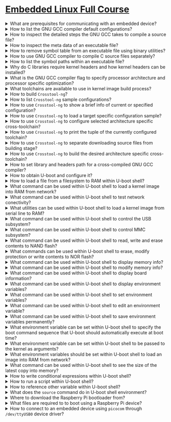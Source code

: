 # [Embedded Linux Full Course](#)

<details>
<summary>What are prerequisites for communicating with an embedded device?</summary>

> The board should be physically connected to the host using USB to Serial cable.
>
> The program which can be used to connect the board with a TTY are as follows:
>
> * minicom
> * picocom
> * gtkterm
> * putty
> * screen
> * tio

> Origin: 3:25:00

> References:
---
</details>

<details>
<summary>How to list the GNU GCC compiler default configurations?</summary>

> ```sh
> gcc -v
> ``````

> Origin: 4:30:00

> References:
---
</details>

<details>
<summary>How to inspect the detailed steps the GNU GCC takes to compile a source file?</summary>

> ```sh
> gcc -v -o program source.c
> ``````

> Origin: 4:35:00

> References:
---
</details>

<details>
<summary>How to inspect the meta data of an executable file?</summary>

> ```sh
> file executable
> ``````

> Origin: 4:45:00

> References:
---
</details>

<details>
<summary>How to remove symbol table from an executable file using binary utilities?</summary>

> ```sh
> strip executable
> ``````

> Origin: 4:47:00

> References:
---
</details>

<details>
<summary>How to use GNU GCC compiler to compile C source files separately?</summary>

> ```sh
> gcc -c main.c
> gcc -c util.c
> gcc -o program main.o util.o
> ``````

> Origin: 4:55:00

> References:
---
</details>

<details>
<summary>How to list the symbol paths within an executable file?</summary>

> ```sh
> nm executable
> ``````

> Origin: 4:42:00

> References:
---
</details>

<details>
<summary>Why do C libraries require kernel headers and how kernel headers can be installed?</summary>

> C libraries and compiled programs need to interact with the kernel.  
> Available system calls, many constant definitions and data structures are defined in kernel headers.  
> Therefore, compiling C libraries require kernel headers.
>
> Kernel headers can be found in the kernel source tree in `include/uapi` and `arch/<arch>/include/uapi`.  
> These headers can be included in C source files as `<linux>` and `<unistd>`.
>
> To install kernel headers, run the following `make` target in the kernel source tree:
>
> ```sh
> make headers_install
> ``````

> Origin: 5:00:00

> References:
---
</details>

<details>
<summary>What is the GNU GCC compiler flag to specify processor architecture and processor specific optimization?</summary>

> `-march` option is used to set processor architecture, e.g. armv6, armv7, aarch64, x86\_64, etc.
> `-mtune` option is used to set processor specific optimization, e.g. bcm2835, bcm2711, etc.
>
> ```sh
> gcc -march armv6 -mtune bcm2835 source.c
> ``````

> Origin: 5:50:00

> References:
---
</details>

<details>
<summary>What toolchains are available to use in kernel image build process?</summary>

> Some utilities automate the process of building the toolchains:
>
> * [Crosstool-ng](https://crosstool-ng.github.io)
> * [Buildroot](https://buildroot.org)
> * [PTXdist](https://ptxdist.org)
> * [OpenEmbedded](https://openembedded.org) and [Yocto project](https://yoctoproject.org)

> Origin: 5:59:00

> References:
---
</details>

<details>
<summary>How to build <code>Crosstool-ng</code>?</summary>

> ```sh
> git clone https://github.com/crosstool-ng/crosstool-ng.git
> cd crosstool-ng
> ./bootstrap
> ./configure --prefix $HOME/.local
> make -j8
> make install
> ``````

> Origin: 6:02:00

> References:
---
</details>

<details>
<summary>How to list <code>Crosstool-ng</code> sample configurations?</summary>

> ```sh
> ct-ng list-samples
> ``````

> Origin: 6:04:00

> References:
---
</details>

<details>
<summary>How to use <code>Crosstool-ng</code> to show a brief info of current or specified configuration?</summary>

> Prefix target with `show-` to see the configuration information:
>
> ```sh
> ct-ng show-armv6-unknown-linux-gnueabihf
> ``````
>
> Or just run `show-config` to see the current configuration information:
>
> ```sh
> ct-ng show-config
> ``````
>
> Note that `.config` file should be available in the later case.

> Origin: 6:05:00

> References:
---
</details>

<details>
<summary>How to use <code>Crosstool-ng</code> to load a target specific configuration sample?</summary>

> ```sh
> ct-ng armv6-unknown-linux-gnueabihf
> ``````

> Origin: 6:05:00

> References:
---
</details>

<details>
<summary>How to use <code>Crosstool-ng</code> to configure selected architecture specific cross-toolchain?</summary>

> Crosstool-ng uses kernel build system `Kbuild` and kernel configuration system `Kconfig` to configure and build the cross-toolchain.
>
> ```sh
> ct-ng menuconfig
> ct-ng nconfig
> ct-ng qtconfig
> ``````

> Origin: 6:03:00

> References:
---
</details>

<details>
<summary>How to use <code>Crosstool-ng</code> to print the tuple of the currently configured toolchain?</summary>

> ```sh
> ct-ng show-tuple
> ``````

> Origin: 6:03:00

> References:
---
</details>

<details>
<summary>How to use <code>Crosstool-ng</code> to separate downloading source files from building stage?</summary>

> ```sh
> ct-ng source
> ``````

> Origin:

> References:
---
</details>

<details>
<summary>How to use <code>Crosstool-ng</code> to build the desired architecture specific cross-toolchain?</summary>

> Indicate a the number of parallel jobs behind the `build` target after a dot:
>
> ```sh
> ct-ng build.8
> ``````

> Origin: 6:04:00

> References:
---
</details>

<details>
<summary>How to set library and headers path for a cross-compiled GNU GCC compiler?</summary>

> ```sh
> ${CROSS_COMPILE}gcc -L$(${CROSS_COMPILE}gcc -print-sysroot)/lib -I$(${CROSS_COMPILE}gcc -print-sysroot)/include -march armv6 -mtune bcm2835 -o program source.c
> ``````

> Origin: 8:20:00

> References:
---
</details>

<details>
<summary>How to obtain U-boot and configure it?</summary>

> Obtain the U-boot source tree from GitHub:
>
> ```sh
> git clone https://github.com/u-boot/u-boot.git
> cd u-boot
> ``````
>
> Configuration files are stored in `configs/` directory.
> 
> To check if your desired board is already supported by U-boot, check if there is a match for that board in the `boards.cfg` file.
>
> To use one of the configuration entries in `configs/` use `make` utility:
>
> ```sh
> make CROSS_COMPILE=$(arm-unknown-linux-gnueabihf-gcc -print-sysroot) ARCH=armv6 raspberrypizero_defconfig
> make CROSS_COMPILE=$(arm-unknown-linux-gnueabihf-gcc -print-sysroot) ARCH=armv6 menuconfig
> ``````

> Origin: 9:32:00

> References:
---
</details>

<details>
<summary>How to load a file from a filesystem to RAM within U-boot shell?</summary>

> There are as many tools as there are filesystems to load an image into RAM:
>
> *FAT filesystem*
> ```uboot
> fatload usb 0:1 0x21000000 zImage
> ``````
>
> *EXT4 filesystem*
> ```uboot
> ext4load usb 0:1 0x21000000 zImage
> ``````
> 
> There are similarly other tools:
>
> * fatinfo,  fatls,  fatsize,  fatwrite, ...
> * ext2info, ext2ls, ext2size, ext2write,...
> * ext3info, ext3ls, ext3size, ext3write,...
> * ext4info, ext4ls, ext4size, ext4write,...
> * sqfsinfo, sqfsls, sqfssize, sqfswrite,...

> Origin: 10:07:00

> References:
---
</details>

<details>
<summary>What command can be used within U-boot shell to load a kernel image into RAM from network?</summary>

> ```uboot
> tftp
> ``````

> Origin: 10:11:00

> References:
---
</details>

<details>
<summary>What command can be used within U-boot shell to test network conectivity?</summary>

> ```uboot
> ping
> ``````

> Origin: 10:12:00

> References:
---
</details>

<details>
<summary>What utilities can be used within U-boot shell to load a kernel image from serial line to RAM?</summary>

> `loads`, `loadb`, `loady` commands.

> Origin: 10:13:00

> References:
---
</details>

<details>
<summary>What command can be used within U-boot shell to control the USB subsystem?</summary>

> ```uboot
> ping
> ``````

> Origin: 10:14:00

> References:
---
</details>

<details>
<summary>What command can be used within U-boot shell to control MMC subsystem?</summary>

> ```uboot
> mmc
> ``````

> Origin: 10:15:00

> References:
---
</details>

<details>
<summary>What command can be used within U-boot shell to read, write and erase contents to NAND flash?</summary>

> ```uboot
> nand
> ``````

> Origin: 10:15:00

> References:
---
</details>

<details>
<summary>What commands can be used within U-boot shell to erase, modify protection or write contents to NOR flash?</summary>

> ```uboot
> erase
> protect
> cp
> ``````

> Origin: 10:16:00

> References:
---
</details>

<details>
<summary>What command can be used within U-boot shell to display memory info?</summary>

> ```uboot
> md
> ``````

> Origin: 10:15:00

> References:
---
</details>

<details>
<summary>What command can be used within U-boot shell to modify memory info?</summary>

> ```uboot
> mm
> ``````

> Origin: 10:15:00

> References:
---
</details>

<details>
<summary>What command can be used within U-boot shell to display board information?</summary>

> ```uboot
> bdinfo
> ``````

> Origin: 10:16:00

> References:
---
</details>

<details>
<summary>What command can be used within U-boot shell to display environment variables?</summary>

> ```uboot
> printenv
> printenv <variable-name>
> ``````

> Origin: 10:19:00

> References:
---
</details>

<details>
<summary>What command can be used within U-boot shell to set environment variables?</summary>

> ```uboot
> setenv <variable-name> <variable-value>
> ``````

> Origin 10:20:00

> References:
---
</details>

<details>
<summary>What command can be used within U-boot shell to edit an environment variable?</summary>

> ```uboot
> editenv <variable-name>
> ``````

> Origin: 10:20:00

> References:
---
</details>

<details>
<summary>What command can be used within U-boot shell to save environment variables permanently?</summary>

> ```uboot
> saveenv
> ``````

> Origin: 10:20:00

> References:
---
</details>

<details>
<summary>What environment variable can be set within U-boot shell to specify the boot command sequence that U-boot should automatically execute at boot time?</summary>

> Commands will be executed after a configurable delay `bootdelay`, if process is not interrupted.
>
> ```uboot
> setenv bootcmd 'tftp 0x21000000 zImage; tftp 0x22000000 dtb; bootz 0x21000000 - 0x22000000'
> ``````

> Origin: 10:22:00

> References:
---
</details>

<details>
<summary>What environment variable can be set within U-boot shell to be passed to the kernel as arguments?</summary>

> ```uboot
> setenv bootargs ''
> ``````

> Origin: 10:23:00

> References:
---
</details>

<details>
<summary>What environment variables should be set within U-boot shell to load an image into RAM from network?</summary>

> * `serverip`
> * `ipaddr`
> * `netmask`
> * `ethaddr`

> Origin: 10:24:00

> References:
---
</details>

<details>
<summary>What command can be used within U-boot shell to see the size of the latest copy into memory?</summary>

> After using `tftp`, `fatload`, `nand read...`, etc. commands, the size of copy can be seen by:
>
> ```uboot
> filesize
> ``````

> Origin: 10:24:00

> References:
---
</details>

<details>
<summary>How to write conditional expressions within U-boot shell?</summary>

> U-boot shell uses the same conditional expression as Bash:
>
> ```uboot
> setenv mmc-boot 'if fatload mmc 0 80000000 boot.ini; then source; else if fatload mmc 0 80000000 zImage; then run mmc-do-boot; fi; fi'
> ``````

> Origin: 10:25:00

> References:
---
</details>

<details>
<summary>How to run a script within U-boot shell?</summary>

> ```uboot
> setenv <variable-name> <script-body>
> run <variable-name>
> ``````

> Origin: 10:25:00

> References:
---
</details>

<details>
<summary>How to reference other variable within U-boot shell?</summary>

> The same way that Unix shell references variables using braces:
>
> ```uboot
> ${variable-name}
> ``````

> Origin: 10:25:00

> References:
---
</details>

<details>
<summary>What does the <code>source</code> command do in U-boot shell environment?</summary>

> When a command is used to load some file into RAM as follows:
>
> ```uboot
> fatload mmc 0 80000000 boot.ini
> ``````
>
> Then by executing `source` command, the contents within `boot.ini` file which was recently loaded will be read.  
> This file should obbey the syntax of U-boot shell variables.  
> By reading these variables, the boot sequence can be changed accordingly.

> Origin: 10:34:00

> References:
---
</details>

<details>
<summary>Where to download the Raspberry Pi bootloader from?</summary>

> The official `raspbberypi` repository holds the `boot` directory where `start.elf` file and the device tree files can be found:
>
> ```sh
> wget -c 'https://github.com/raspberrypi/firmware/blob/master/boot/start.elf'
> wget -c 'https://github.com/raspberrypi/firmware/blob/master/boot/bcm2708-rpi-zero.dtb'
> ``````

> Origin: 11:18:00

> References:
---
</details>

<details>
<summary>What files are required to to boot using a Raspberry Pi device?</summary>

> 1. Boot loader (Raspberry Pi specific SPL)
> 2. Kernel image
> 3. Device trees
>
> First download Raspberry Pi device specific SPL and device tree binary files.
>
> ```sh
> wget -c 'https://github.com/raspberrypi/firmware/blob/master/boot/start.elf'
> wget -c 'https://github.com/raspberrypi/firmware/blob/master/boot/bcm2708-rpi-zero.dtb'
> ``````
> 
> Then partition the SD card which is used to attach to the device:
>
> ```sh
> fdisk /dev/sda
> ``````
>
> Create a 100M sized partition and set the bootable flag.  
> Then format that bootable partition with vfat filesystem:
>
> ```sh
> mkfs -t vfat /dev/sda1
> ``````
>
> Mount it and then copy `u-boot.bin`, `start.elf` (raspberrypi repository), `bcm2708-rpi-zero.dtb` (raspbberypi repository) files into the filesystem:
>
> ```sh
> mount /dev/sda1 /mnt
> cp * /mnt
> umount /mnt
> ``````

> Origin: 11:18:00

> References:
---
</details>

<details>
<summary>How to connect to an embedded device using <code>picocom</code> through <code>/dev/ttyUSB0</code> device driver?</summary>

> ```sh
> picocom --baud 115200 /dev/ttyUSB0
> ``````
>
> In case you don't have enough permission to run this command, you need to add your user into the `dialout` group:
>
> ```sh
> usermod -G -a dialout brian
> ``````

> Origin: 

> References:
---
</details>
